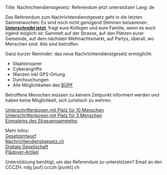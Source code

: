 Title: Nachrichtendienstgesetz: Referendum jetzt unterstützen
Lang: de

Das Referendum zum Nachrichtendienstgesetz geht in die letzten Sammelwochen: Es sind noch nicht genügend Stimmen beisammen. **[Unterschreibt jetzt][1]**, fragt eure Kollegen und eure Familie, wenn es euch irgend möglich ist: Sammelt auf der Strasse, auf den Plätzen eurer Gemeinde, auf dem nächsten Weihnachtsmarkt, auf Partys, überall, wo Menschen sind: Alle sind betroffen.

Ganz kurzer Reminder: das neue Nachrichtendienstgesetz ermöglicht:

 *  Staatstrojaner
 *  Cyberangriffe
 *  Wanzen inkl GPS-Ortung
 *  Durchsuchungen
 *  Alle Möglichkeiten des [BÜPF][8]

Betroffene Menschen müssen zu keinem Zeitpunkt informiert werden und haben keine Möglichkeit, sich juristisch zu wehren.

[Unterschriftenbogen mit Platz für 10 Menschen][1]<br/>
[Unterschriftenbogen mit Platz für 3 Menschen][2]<br/>
[Einmaleins des Strassensammelns][7]<br/>

Mehr Infos:<br/>
[Gesetzentwurf][6]<br/>
[Nachrichtendienstgesetz.ch][3]<br/>
[Digitale Gesellschaft][4]<br/>
[Plädoyer-Artikel][5]<br/>

Unterstützung benötigt, um das Referendum zu unterstützen? Email an den CCCZH: ndg [auf] ccczh [punkt] ch

[1]: https://www.nachrichtendienstgesetz.ch/wp-content/uploads/NDG-10.pdf "Unterschriftenbogen 10"
[2]: https://www.nachrichtendienstgesetz.ch/wp-content/uploads/NDG-3.pdf
[3]: https://www.nachrichtendienstgesetz.ch/
[4]: https://www.digitale-gesellschaft.ch/tag/nachrichtendienstgesetz/
[5]: http://grundrechte.ch/CMS//allmaechtiger-staat-rechtlose-buerger.html
[6]: https://www.admin.ch/opc/de/federal-gazette/2014/2237.pdf
[7]: https://www.nachrichtendienstgesetz.ch/wp-content/uploads/Strassensammeln.pdf
[8]: https://stopbuepf.ch/buepf/

